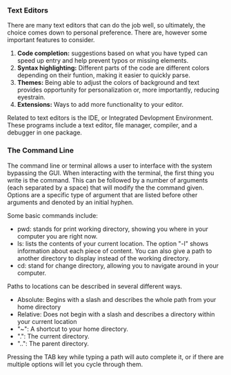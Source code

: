 ### Text Editors

There are many text editors that can do the job well, so ultimately, the choice comes down to personal preference. There are, however some important features to consider.

1. **Code completion:** suggestions based on what you have typed can speed up entry and help prevent typos or missing elements.
2. **Syntax highlighting:** Different parts of the code are different colors depending on their funtion, making it easier to quickly parse.
3. **Themes:** Being able to adjust the colors of background and text provides opportunity for personalization or, more importantly, reducing eyestrain.
4. **Extensions:** Ways to add more functionality to your editor.

Related to text editors is the IDE, or Integrated Devlopment Environment. These programs include a text editor, file manager, compiler, and a debugger in one package.

### The Command Line

The command line or terminal allows a user to interface with the system bypassing the GUI. When interacting with the terminal, the first thing you write is the command. This can be followed by a number of arguments (each separated by a space) that will modify the the command given. Options are a specific type of argument that are listed before other arguments and denoted by an initial hyphen.

Some basic commands include:

- pwd: stands for print working directory, showing you where in your computer you are right now.
- ls: lists the contents of your current location. The option "-l" shows information about each piece of content. You can also give a path to another directory to display instead of the working directory.
- cd: stand for change directory, allowing you to navigate around in your computer.

Paths to locations can be described in several different ways.

- Absolute: Begins with a slash and describes the whole path from your home directory
- Relative: Does not begin with a slash and describes a directory within your current location
- "~": A shortcut to your home directory.
- ".": The current directory.
-  "..": The parent directory.

Pressing the TAB key while typing a path will auto complete it, or if there are multiple options will let you cycle through them.

